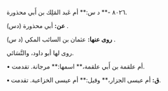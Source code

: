 ٨٠٢٦ -** د س:** أم عَبد المَلِك بن أَبي محذورة.

**عن:** أبي محذورة (دس) .

**روى عنها:** عثمان بن السائب المكي (د س) .

روى لها أبو داود، والنَّسَائي.

• أم علقمة بن أَبي علقمة،** اسمها:** مرجانة. تقدمت.

**• ق:** أم عيسى الجزار،** وقيل:** أم عيسى الخزاعية. تقدمت.